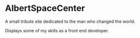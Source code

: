 # AlbertSpaceCenter

A small tribute site dedicated to the man who changed the world.

Displays some of my skills as a front end developer.
